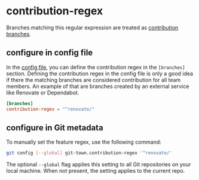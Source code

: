 # contribution-regex

Branches matching this regular expression are treated as
[contribution branches](../branch-types.md#contribution-branches).

## configure in config file

In the [config file](../configuration-file.md), you can define the contribution
regex in the `[branches]` section. Defining the contribution regex in the config
file is only a good idea if there the matching branches are considered
contribution for all team members. An example of that are branches created by an
external service like Renovate or Dependabot.

```toml
[branches]
contribution-regex = "^renovate/"
```

## configure in Git metadata

To manually set the feature regex, use the following command:

```bash
git config [--global] git-town.contribution-regex '^renovate/'
```

The optional `--global` flag applies this setting to all Git repositories on
your local machine. When not present, the setting applies to the current repo.
